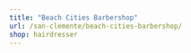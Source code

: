 ```yaml
---
title: "Beach Cities Barbershop"
url: /san-clemente/beach-cities-barbershop/
shop: hairdresser
---
```

